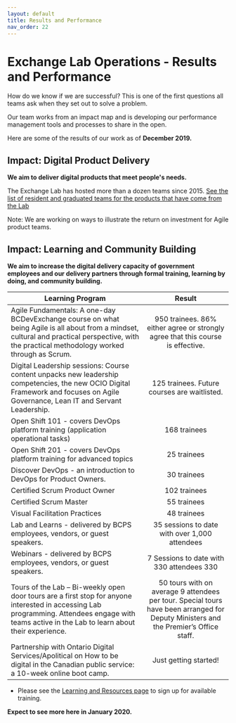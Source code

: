 ```yaml
---
layout: default
title: Results and Performance
nav_order: 22
---
```


# Exchange Lab Operations - Results and Performance

How do we know if we are successful? This is one of the first questions all teams ask when they set out to solve a problem.

Our team works from an impact map and is developing our performance management tools and processes to share in the open.

Here are some of the results of our work as of **December 2019.**

## Impact: Digital Product Delivery

**We aim to deliver digital products that meet people's needs.**

The Exchange Lab has hosted more than a dozen teams since 2015. [See the list of resident and graduated teams for the products that have come from the Lab](https://bcgov.github.io/ExchangeLabOps/Resident-Teams/README.html "Lab products")

Note: We are working on ways to illustrate the return on investment for Agile product teams. 

## Impact: Learning and Community Building

**We aim to increase the digital delivery capacity of government employees and our delivery partners through formal training, learning by doing, and community building.** 

| Learning Program    |Result | 
|-------------------|:----:|
| Agile Fundamentals: A one-day BCDevExchange course on what being Agile is all about from a mindset, cultural and practical perspective, with the practical methodology worked through as Scrum. | 950 trainees. 86% either agree or strongly agree that this course is effective. | 
| Digital Leadership sessions: Course content unpacks new leadership competencies, the new OCIO Digital Framework and focuses on Agile Governance, Lean IT and Servant Leadership. | 125 trainees. Future courses are waitlisted. |
| Open Shift 101 - covers DevOps platform training (application operational tasks) | 168 trainees |
|  Open Shift 201 - covers DevOps platform training for advanced topics  | 25 trainees |
|  Discover DevOps - an introduction to DevOps for Product Owners. | 30 trainees |
|   Certified Scrum Product Owner | 102 trainees|
| Certified Scrum Master| 55 trainees |
| Visual Facilitation Practices | 48 trainees |
| Lab and Learns -  delivered by BCPS employees, vendors, or guest speakers. | 	35 sessions to date with over 1,000 attendees | 
| Webinars - delivered by BCPS employees, vendors, or guest speakers.	| 7 Sessions to date with 330 attendees 330 | 
| Tours of the Lab – Bi-weekly open door tours are a first stop for anyone interested in accessing Lab programming. Attendees engage with teams active in the Lab to learn about their experience.	| 50 tours with on average 9 attendees per tour. Special tours have been arranged for Deputy Ministers and the Premier’s Office staff. | 
| Partnership with Ontario Digital Services/Apolitical on How to be digital in the Canadian public service: a 10-week online boot camp.|  Just getting started!| 

* Please see the [Learning and Resources page](https://bcgov.github.io/ExchangeLabOps/Lab-Learning-Programs/README.html) to sign up for available training.

**Expect to see more here in January 2020.**

